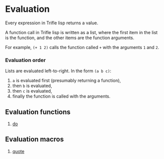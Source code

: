 # Evaluation

Every expression in Trifle lisp returns a value.

A function call in Trifle lisp is written as a list, where the first
item in the list is the function, and the other items are the function
arguments.

For example, `(+ 1 2)` calls the function called `+` with the
arguments `1` and `2`.

### Evaluation order

Lists are evaluated left-to-right. In the form `(a b c)`:

1. `a` is evaluated first (presumably returning a function),
2. then `b` is evaluated,
3. then `c` is evaluated,
4. finally the function is called with the arguments.

## Evaluation functions

1. [do](Evaluation-Do.md)

## Evaluation macros

1. [quote](Evaluation-Quote.md)
